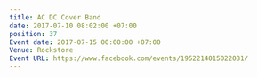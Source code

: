 ```yaml
---
title: AC DC Cover Band
date: 2017-07-10 08:02:00 +07:00
position: 37
Event date: 2017-07-15 00:00:00 +07:00
Venue: Rockstore
Event URL: https://www.facebook.com/events/1952214015022081/
---
```


